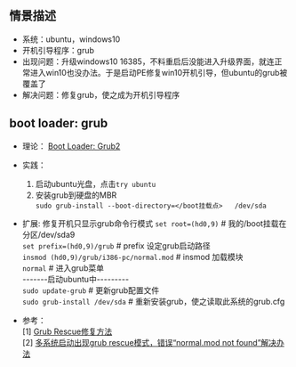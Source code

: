 ## 情景描述
* 系统：ubuntu，windows10  
* 开机引导程序：grub  
* 出现问题：升级windows10 16385，不料重启后没能进入升级界面，就连正常进入win10也没办法。于是启动PE修复win10开机引导，但ubuntu的grub被覆盖了  
* 解决问题：修复grub，使之成为开机引导程序  

## boot loader: grub
* 理论： [Boot Loader: Grub2](http://linux.vbird.org/linux_basic/0510osloader.php#grub)  
* 实践：  
	1. 启动ubuntu光盘，点击`try ubuntu`  
	2. 安装grub到硬盘的MBR  
	`sudo grub-install --boot-directory=</boot挂载点>   /dev/sda`
	
* 扩展: 修复开机只显示grub命令行模式
	`set root=(hd0,9)`	# 我的/boot挂载在分区/dev/sda9  
	`set prefix=(hd0,9)/grub`	# prefix 设定grub启动路径  
	`insmod (hd0,9)/grub/i386-pc/normal.mod` # insmod 加载模块  
	`normal`	# 进入grub菜单  
	-------启动ubuntu中---------  
	`sudo update-grub`	# 更新grub配置文件  
	`sudo grub-install /dev/sda`	# 重新安装grub，使之读取此系统的grub.cfg  
* 参考：  
[1] [Grub Rescue修复方法](http://forum.ubuntu.org.cn/viewtopic.php?f=139&t=348503)  
[2] [多系统启动出现grub rescue模式，错误“normal.mod not found”解决办法](http://blog.sina.com.cn/s/blog_7deb436e0101nzkq.html)  

